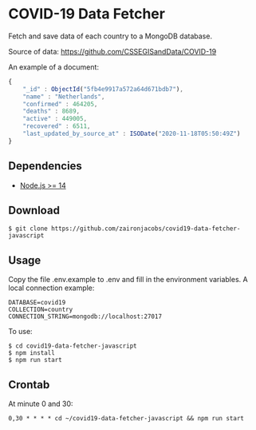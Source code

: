 COVID-19 Data Fetcher
=================

Fetch and save data of each country to a MongoDB database. 

Source of data: https://github.com/CSSEGISandData/COVID-19

An example of a document:

```javascript
{
	"_id" : ObjectId("5fb4e9917a572a64d671bdb7"),
	"name" : "Netherlands",
	"confirmed" : 464205,
	"deaths" : 8689,
	"active" : 449005,
	"recovered" : 6511,
	"last_updated_by_source_at" : ISODate("2020-11-18T05:50:49Z")
}
```

## Dependencies
- [Node.js >= 14](https://nodejs.org)

## Download
```console
$ git clone https://github.com/zaironjacobs/covid19-data-fetcher-javascript
```

## Usage

Copy the file .env.example to .env and fill in the environment variables.
A local connection example:
```
DATABASE=covid19
COLLECTION=country
CONNECTION_STRING=mongodb://localhost:27017
```

To use:
```console
$ cd covid19-data-fetcher-javascript
$ npm install
$ npm run start
```

## Crontab
At minute 0 and 30:

```
0,30 * * * * cd ~/covid19-data-fetcher-javascript && npm run start
```
